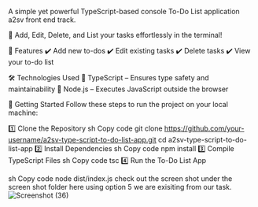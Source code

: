 
A simple yet powerful TypeScript-based console To-Do List application a2sv front end track.

📝 Add, Edit, Delete, and List your tasks effortlessly in the terminal!

📌 Features
✔️ Add new to-dos
✔️ Edit existing tasks
✔️ Delete tasks
✔️ View your to-do list

🛠 Technologies Used
🔹 TypeScript – Ensures type safety and maintainability
🔹 Node.js – Executes JavaScript outside the browser

🚀 Getting Started
Follow these steps to run the project on your local machine:

1️⃣ Clone the Repository
sh
Copy code
git clone https://github.com/your-username/a2sv-type-script-to-do-list-app.git
cd a2sv-type-script-to-do-list-app
2️⃣ Install Dependencies
sh
Copy code
npm install
3️⃣ Compile TypeScript Files
sh
Copy code
tsc
4️⃣ Run the To-Do List App

sh
Copy code
node dist/index.js
check  out   the screen shot under the screen shot folder
here using option 5 we are exisiting from our task.
![Screenshot (36)](https://github.com/user-attachments/assets/98ffe9ee-8d0b-407f-b749-d5fe074ed2e1)
